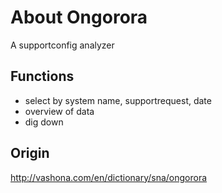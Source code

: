 # About Ongorora

A supportconfig analyzer

## Functions

* select by system name, supportrequest, date
* overview of data
* dig down

## Origin

http://vashona.com/en/dictionary/sna/ongorora